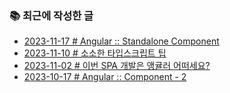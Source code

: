 ### 📚 최근에 작성한 글

<!-- BLEX:START -->
- [2023-11-17 # Angular :: Standalone Component](https://blex.me/@baealex/angular-standalone-component)
- [2023-11-10 # 소소한 타입스크립트 팁](https://blex.me/@baealex/typescript-small-tips)
- [2023-11-02 # 이번 SPA 개발은 앵귤러 어떠세요?](https://blex.me/@baealex/create-spa-with-angular)
- [2023-10-17 # Angular :: Component - 2](https://blex.me/@baealex/2023-10-17-til-angular-component-2)<!-- BLEX:END -->

<!-- YOUTUBE:START --><!-- YOUTUBE:END -->
